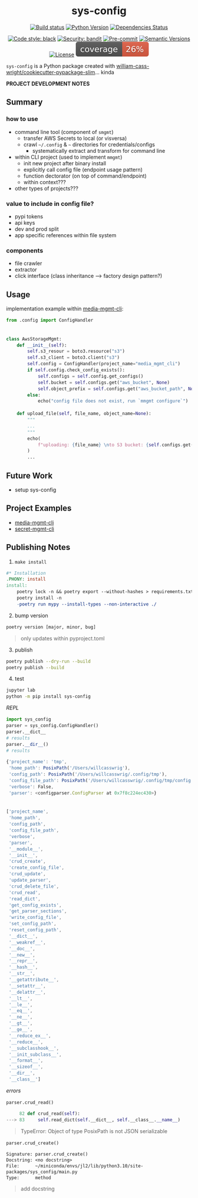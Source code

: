 <div align="center">

# sys-config

[![Build status](https://github.com/william-cass-wright/sys-config/workflows/build/badge.svg?branch=main&event=push)](https://github.com/william-cass-wright/sys-config/actions?query=workflow%3Abuild)
[![Python Version](https://img.shields.io/pypi/pyversions/sys-config.svg)](https://pypi.org/project/sys-config/)
[![Dependencies Status](https://img.shields.io/badge/dependencies-up%20to%20date-brightgreen.svg)](https://github.com/william-cass-wright/sys-config/pulls?utf8=%E2%9C%93&q=is%3Apr%20author%3Aapp%2Fdependabot)

[![Code style: black](https://img.shields.io/badge/code%20style-black-000000.svg)](https://github.com/psf/black)
[![Security: bandit](https://img.shields.io/badge/security-bandit-green.svg)](https://github.com/PyCQA/bandit)
[![Pre-commit](https://img.shields.io/badge/pre--commit-enabled-brightgreen?logo=pre-commit&logoColor=white)](https://github.com/william-cass-wright/sys-config/blob/main/.pre-commit-config.yaml)
[![Semantic Versions](https://img.shields.io/badge/%20%20%F0%9F%93%A6%F0%9F%9A%80-semantic--versions-e10079.svg)](https://github.com/william-cass-wright/sys-config/releases)
[![License](https://img.shields.io/github/license/william-cass-wright/sys-config)](https://github.com/william-cass-wright/sys-config/blob/main/LICENSE)
![Coverage Report](assets/images/coverage.svg)

</div>

`sys-config` is a Python package created with [william-cass-wright/cookiecutter-pypackage-slim](https://github.com/william-cass-wright/cookiecutter-pypackage-slim)... kinda

</div>

**PROJECT DEVELOPMENT NOTES**

## Summary

### how to use

- command line tool (component of `smgmt`)
    - transfer AWS Secrets to local (or visversa)
    - crawl `~/.config` & `~` directories for credentials/configs
        - systematically extract and transform for command line
- within CLI project (used to implement `mmgmt`)
    - init new project after binary install
    - explicitly call config file (endpoint usage pattern)
    - function dectorator (on top of command/endpoint)
    - within context???
- other types of projects???

### value to include in config file?

- pypi tokens
- api keys
- dev and prod split
- app specific references within file system

### components

- file crawler
- extractor
- click interface (class inheritance --> factory design pattern?)

## Usage

implementation example within [media-mgmt-cli]:

```python
from .config import ConfigHandler


class AwsStorageMgmt:
    def __init__(self):
        self.s3_resour = boto3.resource("s3")
        self.s3_client = boto3.client("s3")
        self.config = ConfigHandler(project_name="media_mgmt_cli")
        if self.config.check_config_exists():
            self.configs = self.config.get_configs()
            self.bucket = self.configs.get("aws_bucket", None)
            self.object_prefix = self.configs.get("aws_bucket_path", None)
        else:
            echo("config file does not exist, run `mmgmt configure`")

    def upload_file(self, file_name, object_name=None):
        """
        ...
        """
        echo(
            f"uploading: {file_name} \nto S3 bucket: {self.configs.get('aws_bucket')}/{self.configs.get('aws_bucket_path')}/{file_name}"
        )
        ...
```

## Future Work

- setup sys-config

## Project Examples

- [media-mgmt-cli]
- [secret-mgmt-cli]

[media-mgmt-cli]: https://github.com/william-cass-wright/media-mgmt-cli
[secret-mgmt-cli]: https://github.com/william-cass-wright/secrets-mgmt-cli

## Publishing Notes

1. `make install`

```Makefile
#* Installation
.PHONY: install
install:
    poetry lock -n && poetry export --without-hashes > requirements.txt
    poetry install -n
    -poetry run mypy --install-types --non-interactive ./
```

2. bump version

```bash
poetry version [major, minor, bug]
```

> only updates within pyproject.toml

3. publish

```bash
poetry publish --dry-run --build
poetry publish --build
```

4. test

```bash
jupyter lab
python -m pip install sys-config
```

*REPL*

```python
import sys_config
parser = sys_config.ConfigHandler()
parser.__dict__
# results
parser.__dir__()
# results
```

```js
{'project_name': 'tmp',
 'home_path': PosixPath('/Users/willcasswrig'),
 'config_path': PosixPath('/Users/willcasswrig/.config/tmp'),
 'config_file_path': PosixPath('/Users/willcasswrig/.config/tmp/config'),
 'verbose': False,
 'parser': <configparser.ConfigParser at 0x7f8c224ec430>}


['project_name',
 'home_path',
 'config_path',
 'config_file_path',
 'verbose',
 'parser',
 '__module__',
 '__init__',
 'crud_create',
 'create_config_file',
 'crud_update',
 'update_parser',
 'crud_delete_file',
 'crud_read',
 'read_dict',
 'get_config_exists',
 'get_parser_sections',
 'write_config_file',
 'set_config_path',
 'reset_config_path',
 '__dict__',
 '__weakref__',
 '__doc__',
 '__new__',
 '__repr__',
 '__hash__',
 '__str__',
 '__getattribute__',
 '__setattr__',
 '__delattr__',
 '__lt__',
 '__le__',
 '__eq__',
 '__ne__',
 '__gt__',
 '__ge__',
 '__reduce_ex__',
 '__reduce__',
 '__subclasshook__',
 '__init_subclass__',
 '__format__',
 '__sizeof__',
 '__dir__',
 '__class__']
```

*errors*

`parser.crud_read()`

```python
     82 def crud_read(self):
---> 83     self.read_dict(self.__dict__, self.__class__.__name__)
```

> TypeError: Object of type PosixPath is not JSON serializable

`parser.crud_create()`

```
Signature: parser.crud_create()
Docstring: <no docstring>
File:      ~/miniconda/envs/jl2/lib/python3.10/site-packages/sys_config/main.py
Type:      method
```

> add docstring
